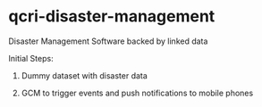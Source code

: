 qcri-disaster-management
========================

Disaster Management Software backed by linked data

Initial Steps:

1. Dummy dataset with disaster data

2. GCM to trigger events and push notifications to mobile phones
